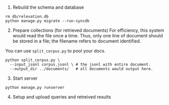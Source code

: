 
1. Rebuild the schema and database
```
rm db/relevation.db
python manage.py migrate --run-syncdb
```
2. Prepare collections (for retrieved documents)
For efficiency, this system would read the file once a time.
Thus, only one line of document should be stored in a file; 
the filename refers to document identified.

You can use `split_corpus.py` to pool your docs.
```
python split_corpus.py \
  --input_jsonl corpus.jsonl \ # the jsonl with entire document.
  --output_dir ../documents/   # all documents would output here.
```

3. Start server
```
python manage.py runserver
```

4. Setup and upload queries and retreived results

